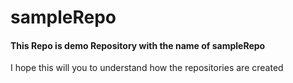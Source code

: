 # sampleRepo
<h4>This Repo is demo Repository with the name of sampleRepo</h4>
<p>I hope this will you to understand how the repositories are created</p>
